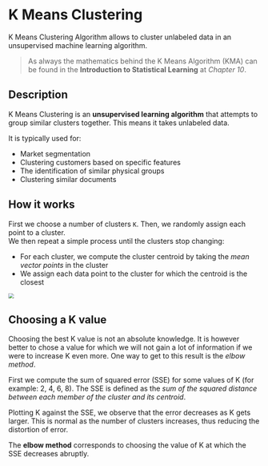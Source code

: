# K Means Clustering

K Means Clustering Algorithm allows to cluster unlabeled data in an unsupervised machine learning algorithm.

> As always the mathematics behind the K Means Algorithm (KMA) can be found in the **Introduction to Statistical Learning** at *Chapter 10*.

## Description

K Means Clustering is an **unsupervised learning algorithm** that attempts to group similar clusters together. This means it takes unlabeled data. 

It is typically used for:

- Market segmentation
- Clustering customers based on specific features
- The identification of similar physical groups
- Clustering similar documents

## How it works

First we choose a number of clusters `K`. Then, we randomly assign each point to a cluster.<br/>We then repeat a simple process until the clusters stop changing:

- For each cluster, we compute the cluster centroid by taking the *mean vector points* in the cluster
- We assign each data point to the cluster for which the centroid is the closest

<img src="/home/nootaku/dev/data_science_with_python/ml_unsupervised/kmc_process.png" style="zoom: 67%;" />

## Choosing a K value

Choosing the best K value is not an absolute knowledge. It is however better to chose a value for which we will not gain a lot of information if we were to increase K even more. One way to get to this result is the *elbow method*.

First we compute the sum of squared error (SSE) for some values of K (for example: 2, 4, 6, 8). The SSE is defined as the *sum of the squared distance between each member of the cluster and its centroid*.

Plotting K against the SSE, we observe that the error decreases as K gets larger. This is normal as the number of clusters increases, thus reducing the distortion of error.

The **elbow method** corresponds to choosing the value of K at which the SSE decreases abruptly.